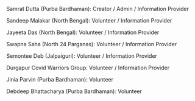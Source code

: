 Samrat Dutta (Purba Bardhaman): Creator / Admin / Information Provider

Sandeep Malakar (North Bengal): Volunteer / Information Provider

Jayeeta Das (North Bengal): Volunteer / Information Provider

Swapna Saha (North 24 Parganas): Volunteer / Information Provider

Semontee Deb (Jalpaiguri): Volunteer / Information Provider

Durgapur Covid Warriors Group: Volunteer / Information Provider

Jinia Parvin (Purba Bardhaman): Volunteer

Debdeep Bhattacharya (Purba Bardhaman): Volunteer
